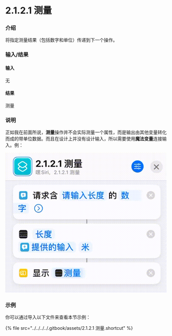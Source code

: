 # 2.1.2.1 测量

### 介绍

将指定测量结果（包括数字和单位）传递到下一个操作。

### 输入/结果

#### 输入

无

#### 结果

测量

### 说明

正如我在前面所说，**测量**操作并不会实际测量一个属性，而是输出由其他变量转化而成的带单位数据。而且在设计上并没有设计输入，所以需要使用**魔法变量**连接输入。例：

![2.1.2.1-1](../../../../.gitbook/assets/2.1.2.1-1.gif)

### 示例

你可以通过导入以下文件来查看本节示例：

{% file src="../../../../.gitbook/assets/2.1.2.1 测量.shortcut" %}
